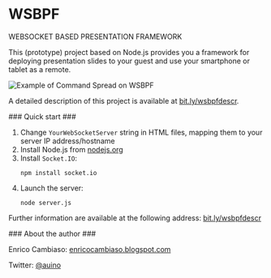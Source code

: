 # WSBPF
WEBSOCKET BASED PRESENTATION FRAMEWORK

This (prototype) project based on Node.js provides you a framework for deploying presentation slides to your guest and use your smartphone or tablet as a remote.

![Example of Command Spread on WSBPF](http://3.bp.blogspot.com/-Lj1hovP35K8/UFRSCGk_21I/AAAAAAAAOtA/8e81WiZRItk/s1600/wsbpf_architecture.png)

A detailed description of this project is available at [bit.ly/wsbpfdescr](http://bit.ly/wsbpfdescr).


### Quick start ###

 1. Change `YourWebSocketServer` string in HTML files, mapping them to your server IP address/hostname
 2. Install Node.js from [nodejs.org](https://nodejs.org)
 3. Install `Socket.IO`:
    ```
    npm install socket.io
    ```
 4. Launch the server:
    ```
    node server.js
    ```

Further information are available at the following address:
[bit.ly/wsbpfdescr](http://bit.ly/wsbpfdescr)

### About the author ###

Enrico Cambiaso: [enricocambiaso.blogspot.com](http://enricocambiaso.blogspot.com)

Twitter: [@auino](https://twitter.com/auino)
